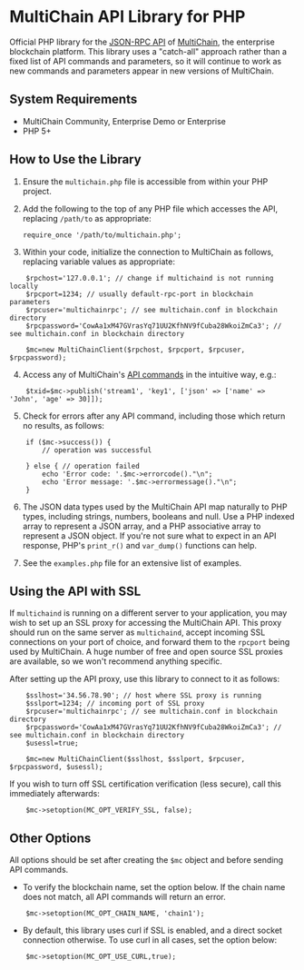 MultiChain API Library for PHP
==============================

Official PHP library for the [JSON-RPC API](https://www.multichain.com/developers/json-rpc-api/) of [MultiChain](https://www.multichain.com/), the enterprise blockchain platform. This library uses a "catch-all" approach rather than a fixed list of API commands and parameters, so it will continue to work as new commands and parameters appear in new versions of MultiChain.


System Requirements
-------------------

* MultiChain Community, Enterprise Demo or Enterprise
* PHP 5+


How to Use the Library
----------------------

1. Ensure the `multichain.php` file is accessible from within your PHP project.

2. Add the following to the top of any PHP file which accesses the API, replacing `/path/to` as appropriate:

	`require_once '/path/to/multichain.php';`
	
3. Within your code, initialize the connection to MultiChain as follows, replacing variable values as appropriate:

```	
	$rpchost='127.0.0.1'; // change if multichaind is not running locally
	$rpcport=1234; // usually default-rpc-port in blockchain parameters
	$rpcuser='multichainrpc'; // see multichain.conf in blockchain directory
	$rpcpassword='CowAa1xM47GVrasYq71UU2KfhNV9fCuba28WkoiZmCa3'; // see multichain.conf in blockchain directory

	$mc=new MultiChainClient($rpchost, $rpcport, $rpcuser, $rpcpassword);
```

4. Access any of MultiChain's [API commands](https://www.multichain.com/developers/json-rpc-api/) in the intuitive way, e.g.:

```
	$txid=$mc->publish('stream1', 'key1', ['json' => ['name' => 'John', 'age' => 30]]);
```

5. Check for errors after any API command, including those which return no results, as follows:

```
	if ($mc->success()) {
		// operation was successful
	
	} else { // operation failed		
		echo 'Error code: '.$mc->errorcode()."\n";
		echo 'Error message: '.$mc->errormessage()."\n";
	}
```

6. The JSON data types used by the MultiChain API map naturally to PHP types, including strings, numbers, booleans and null. Use a PHP indexed array to represent a JSON array, and a PHP associative array to represent a JSON object. If you're not sure what to expect in an API response, PHP's `print_r()` and `var_dump()` functions can help.

7. See the `examples.php` file for an extensive list of examples.


Using the API with SSL
----------------------

If `multichaind` is running on a different server to your application, you may wish to set up an SSL proxy for accessing the MultiChain API. This proxy should run on the same server as `multichaind`, accept incoming SSL connections on your port of choice, and forward them to the `rpcport` being used by MultiChain. A huge number of free and open source SSL proxies are available, so we won't recommend anything specific.

After setting up the API proxy, use this library to connect to it as follows:

```
	$sslhost='34.56.78.90'; // host where SSL proxy is running
	$sslport=1234; // incoming port of SSL proxy
	$rpcuser='multichainrpc'; // see multichain.conf in blockchain directory
	$rpcpassword='CowAa1xM47GVrasYq71UU2KfhNV9fCuba28WkoiZmCa3'; // see multichain.conf in blockchain directory
	$usessl=true;

	$mc=new MultiChainClient($sslhost, $sslport, $rpcuser, $rpcpassword, $usessl);
```

If you wish to turn off SSL certification verification (less secure), call this immediately afterwards:

```
	$mc->setoption(MC_OPT_VERIFY_SSL, false);
```


Other Options
-------------

All options should be set after creating the `$mc` object and before sending API commands.

* To verify the blockchain name, set the option below. If the chain name does not match, all API commands will return an error.

```
	$mc->setoption(MC_OPT_CHAIN_NAME, 'chain1');
```

* By default, this library uses curl if SSL is enabled, and a direct socket connection otherwise. To use curl in all cases, set the option below: 

```
	$mc->setoption(MC_OPT_USE_CURL,true);
```